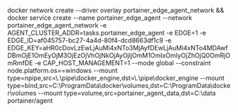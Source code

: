 docker network create --driver overlay portainer_edge_agent_network && docker service create --name portainer_edge_agent --network portainer_edge_agent_network -e AGENT_CLUSTER_ADDR=tasks.portainer_edge_agent -e EDGE=1 -e EDGE_ID=af045757-bc27-4a4d-80f4-dcd8663df1c9 -e EDGE_KEY=aHR0cDovLzEwLjAuMi4xNTo3MjAyfDEwLjAuMi4xNTo4MDAwfDBmOjE1OmEyOjM3OjEzOjVhOjNkOjAyOjljOmM1OmIxOmIyOjZhOjQ0OmRjOmRmfDE -e CAP_HOST_MANAGEMENT=1 --mode global --constraint node.platform.os==windows --mount type=npipe,src=\\.\pipe\docker_engine,dst=\\.\pipe\docker_engine --mount type=bind,src=C:\ProgramData\docker\volumes,dst=C:\ProgramData\docker\volumes --mount type=volume,src=portainer_agent_data,dst=C:\data portainer/agent
